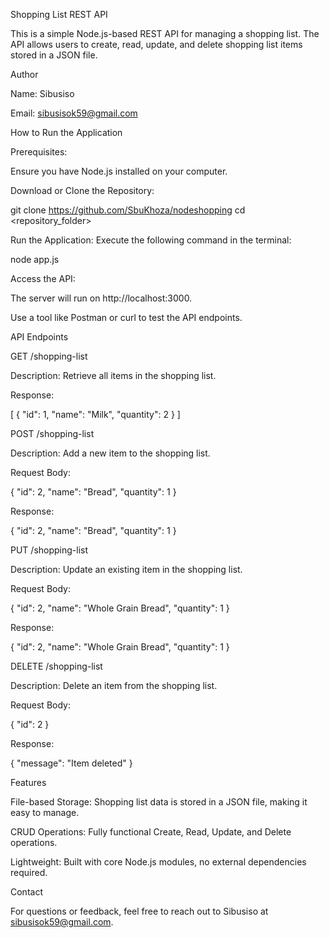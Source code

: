 Shopping List REST API

This is a simple Node.js-based REST API for managing a shopping list. The API allows users to create, read, update, and delete shopping list items stored in a JSON file.

Author

Name: Sibusiso

Email: sibusisok59@gmail.com

How to Run the Application

Prerequisites:

Ensure you have Node.js installed on your computer.

Download or Clone the Repository:

git clone https://github.com/SbuKhoza/nodeshopping
cd <repository_folder>

Run the Application:
Execute the following command in the terminal:

node app.js

Access the API:

The server will run on http://localhost:3000.

Use a tool like Postman or curl to test the API endpoints.

API Endpoints

GET /shopping-list

Description: Retrieve all items in the shopping list.

Response:

[
  {
    "id": 1,
    "name": "Milk",
    "quantity": 2
  }
]

POST /shopping-list

Description: Add a new item to the shopping list.

Request Body:

{
  "id": 2,
  "name": "Bread",
  "quantity": 1
}

Response:

{
  "id": 2,
  "name": "Bread",
  "quantity": 1
}

PUT /shopping-list

Description: Update an existing item in the shopping list.

Request Body:

{
  "id": 2,
  "name": "Whole Grain Bread",
  "quantity": 1
}

Response:

{
  "id": 2,
  "name": "Whole Grain Bread",
  "quantity": 1
}

DELETE /shopping-list

Description: Delete an item from the shopping list.

Request Body:

{
  "id": 2
}

Response:

{
  "message": "Item deleted"
}

Features

File-based Storage: Shopping list data is stored in a JSON file, making it easy to manage.

CRUD Operations: Fully functional Create, Read, Update, and Delete operations.

Lightweight: Built with core Node.js modules, no external dependencies required.

Contact

For questions or feedback, feel free to reach out to Sibusiso at sibusisok59@gmail.com.